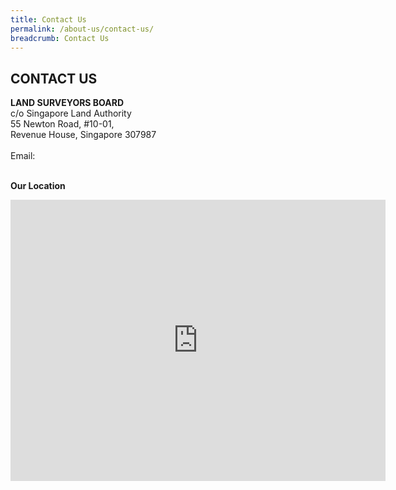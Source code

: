 ```yaml
---
title: Contact Us
permalink: /about-us/contact-us/
breadcrumb: Contact Us
---
```

## CONTACT US

**LAND SURVEYORS BOARD** <br>
c/o Singapore Land Authority <br>
55 Newton Road, #10-01,<br>
Revenue House, Singapore 307987<br>
<br>
Email:  <br>
<br> 

**Our Location**

<iframe src="https://www.google.com/maps/embed?pb=!1m18!1m12!1m3!1d3988.760318705756!2d103.83995191546174!3d1.3195134990376067!2m3!1f0!2f0!3f0!3m2!1i1024!2i768!4f13.1!3m3!1m2!1s0x31da19e7aa79e175%3A0x1423374becf8890f!2sRevenue%20House!5e0!3m2!1sen!2ssg!4v1568787118102!5m2!1sen!2ssg" width="600" height="450" frameborder="0" style="border:0;" title="Our location" alt="Our Location" allowfullscreen=""></iframe>